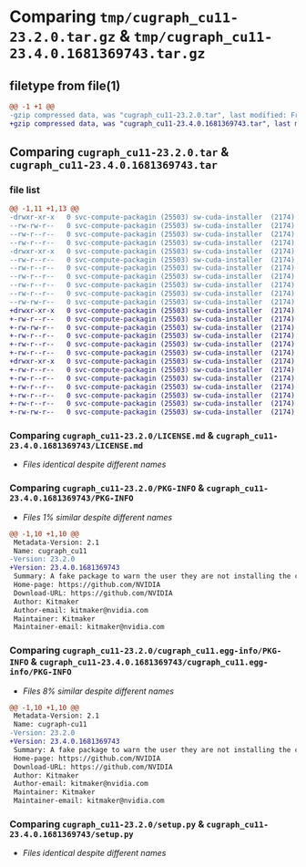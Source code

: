 # Comparing `tmp/cugraph_cu11-23.2.0.tar.gz` & `tmp/cugraph_cu11-23.4.0.1681369743.tar.gz`

## filetype from file(1)

```diff
@@ -1 +1 @@
-gzip compressed data, was "cugraph_cu11-23.2.0.tar", last modified: Fri Feb 10 17:29:26 2023, max compression
+gzip compressed data, was "cugraph_cu11-23.4.0.1681369743.tar", last modified: Thu Apr 13 19:12:37 2023, max compression
```

## Comparing `cugraph_cu11-23.2.0.tar` & `cugraph_cu11-23.4.0.1681369743.tar`

### file list

```diff
@@ -1,11 +1,13 @@
-drwxr-xr-x   0 svc-compute-packagin (25503) sw-cuda-installer  (2174)        0 2023-02-10 17:29:26.861021 cugraph_cu11-23.2.0/
--rw-rw-r--   0 svc-compute-packagin (25503) sw-cuda-installer  (2174)    11336 2023-02-10 15:59:33.000000 cugraph_cu11-23.2.0/LICENSE.md
--rw-r--r--   0 svc-compute-packagin (25503) sw-cuda-installer  (2174)     1596 2023-02-10 17:29:26.857021 cugraph_cu11-23.2.0/PKG-INFO
--rw-r--r--   0 svc-compute-packagin (25503) sw-cuda-installer  (2174)      241 2023-02-10 17:29:26.000000 cugraph_cu11-23.2.0/README.rst
-drwxr-xr-x   0 svc-compute-packagin (25503) sw-cuda-installer  (2174)        0 2023-02-10 17:29:26.857021 cugraph_cu11-23.2.0/cugraph_cu11.egg-info/
--rw-r--r--   0 svc-compute-packagin (25503) sw-cuda-installer  (2174)     1596 2023-02-10 17:29:26.000000 cugraph_cu11-23.2.0/cugraph_cu11.egg-info/PKG-INFO
--rw-r--r--   0 svc-compute-packagin (25503) sw-cuda-installer  (2174)      174 2023-02-10 17:29:26.000000 cugraph_cu11-23.2.0/cugraph_cu11.egg-info/SOURCES.txt
--rw-r--r--   0 svc-compute-packagin (25503) sw-cuda-installer  (2174)        1 2023-02-10 17:29:26.000000 cugraph_cu11-23.2.0/cugraph_cu11.egg-info/dependency_links.txt
--rw-r--r--   0 svc-compute-packagin (25503) sw-cuda-installer  (2174)        1 2023-02-10 17:29:26.000000 cugraph_cu11-23.2.0/cugraph_cu11.egg-info/top_level.txt
--rw-r--r--   0 svc-compute-packagin (25503) sw-cuda-installer  (2174)       38 2023-02-10 17:29:26.861021 cugraph_cu11-23.2.0/setup.cfg
--rw-rw-r--   0 svc-compute-packagin (25503) sw-cuda-installer  (2174)     4560 2023-02-10 15:59:33.000000 cugraph_cu11-23.2.0/setup.py
+drwxr-xr-x   0 svc-compute-packagin (25503) sw-cuda-installer  (2174)        0 2023-04-13 19:12:37.547224 cugraph_cu11-23.4.0.1681369743/
+-rw-r--r--   0 svc-compute-packagin (25503) sw-cuda-installer  (2174)      444 2023-04-13 19:12:37.000000 cugraph_cu11-23.4.0.1681369743/ERROR.txt
+-rw-rw-r--   0 svc-compute-packagin (25503) sw-cuda-installer  (2174)    11336 2023-04-13 18:25:31.000000 cugraph_cu11-23.4.0.1681369743/LICENSE.md
+-rw-r--r--   0 svc-compute-packagin (25503) sw-cuda-installer  (2174)       12 2023-04-13 19:12:37.000000 cugraph_cu11-23.4.0.1681369743/PACKAGE_NAME
+-rw-r--r--   0 svc-compute-packagin (25503) sw-cuda-installer  (2174)     1607 2023-04-13 19:12:37.547224 cugraph_cu11-23.4.0.1681369743/PKG-INFO
+-rw-r--r--   0 svc-compute-packagin (25503) sw-cuda-installer  (2174)      241 2023-04-13 19:12:37.000000 cugraph_cu11-23.4.0.1681369743/README.rst
+drwxr-xr-x   0 svc-compute-packagin (25503) sw-cuda-installer  (2174)        0 2023-04-13 19:12:37.547224 cugraph_cu11-23.4.0.1681369743/cugraph_cu11.egg-info/
+-rw-r--r--   0 svc-compute-packagin (25503) sw-cuda-installer  (2174)     1607 2023-04-13 19:12:37.000000 cugraph_cu11-23.4.0.1681369743/cugraph_cu11.egg-info/PKG-INFO
+-rw-r--r--   0 svc-compute-packagin (25503) sw-cuda-installer  (2174)      197 2023-04-13 19:12:37.000000 cugraph_cu11-23.4.0.1681369743/cugraph_cu11.egg-info/SOURCES.txt
+-rw-r--r--   0 svc-compute-packagin (25503) sw-cuda-installer  (2174)        1 2023-04-13 19:12:37.000000 cugraph_cu11-23.4.0.1681369743/cugraph_cu11.egg-info/dependency_links.txt
+-rw-r--r--   0 svc-compute-packagin (25503) sw-cuda-installer  (2174)        1 2023-04-13 19:12:37.000000 cugraph_cu11-23.4.0.1681369743/cugraph_cu11.egg-info/top_level.txt
+-rw-r--r--   0 svc-compute-packagin (25503) sw-cuda-installer  (2174)       38 2023-04-13 19:12:37.547224 cugraph_cu11-23.4.0.1681369743/setup.cfg
+-rw-rw-r--   0 svc-compute-packagin (25503) sw-cuda-installer  (2174)     4560 2023-04-13 18:25:31.000000 cugraph_cu11-23.4.0.1681369743/setup.py
```

### Comparing `cugraph_cu11-23.2.0/LICENSE.md` & `cugraph_cu11-23.4.0.1681369743/LICENSE.md`

 * *Files identical despite different names*

### Comparing `cugraph_cu11-23.2.0/PKG-INFO` & `cugraph_cu11-23.4.0.1681369743/PKG-INFO`

 * *Files 1% similar despite different names*

```diff
@@ -1,10 +1,10 @@
 Metadata-Version: 2.1
 Name: cugraph_cu11
-Version: 23.2.0
+Version: 23.4.0.1681369743
 Summary: A fake package to warn the user they are not installing the correct package.
 Home-page: https://github.com/NVIDIA
 Download-URL: https://github.com/NVIDIA
 Author: Kitmaker
 Author-email: kitmaker@nvidia.com
 Maintainer: Kitmaker
 Maintainer-email: kitmaker@nvidia.com
```

### Comparing `cugraph_cu11-23.2.0/cugraph_cu11.egg-info/PKG-INFO` & `cugraph_cu11-23.4.0.1681369743/cugraph_cu11.egg-info/PKG-INFO`

 * *Files 8% similar despite different names*

```diff
@@ -1,10 +1,10 @@
 Metadata-Version: 2.1
 Name: cugraph-cu11
-Version: 23.2.0
+Version: 23.4.0.1681369743
 Summary: A fake package to warn the user they are not installing the correct package.
 Home-page: https://github.com/NVIDIA
 Download-URL: https://github.com/NVIDIA
 Author: Kitmaker
 Author-email: kitmaker@nvidia.com
 Maintainer: Kitmaker
 Maintainer-email: kitmaker@nvidia.com
```

### Comparing `cugraph_cu11-23.2.0/setup.py` & `cugraph_cu11-23.4.0.1681369743/setup.py`

 * *Files identical despite different names*


